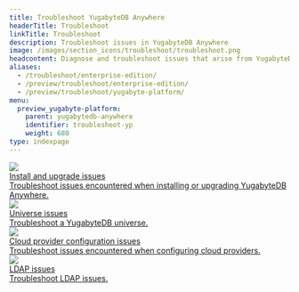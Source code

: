 ```yaml
---
title: Troubleshoot YugabyteDB Anywhere
headerTitle: Troubleshoot
linkTitle: Troubleshoot
description: Troubleshoot issues in YugabyteDB Anywhere
image: /images/section_icons/troubleshoot/troubleshoot.png
headcontent: Diagnose and troubleshoot issues that arise from YugabyteDB universes and YugabyteDB Anywhere.
aliases:
  - /troubleshoot/enterprise-edition/
  - /preview/troubleshoot/enterprise-edition/
  - /preview/troubleshoot/yugabyte-platform/
menu:
  preview_yugabyte-platform:
    parent: yugabytedb-anywhere
    identifier: troubleshoot-yp
    weight: 680
type: indexpage
---
```


<div class="row">

  <div class="col-12 col-md-6 col-lg-12 col-xl-6">
    <a class="section-link icon-offset" href="install-upgrade-issues/vm/">
      <div class="head">
        <img class="icon" src="/images/section_icons/quick_start/install.png" aria-hidden="true" />
        <div class="title">Install and upgrade issues</div>
      </div>
      <div class="body">
        Troubleshoot issues encountered when installing or upgrading YugabyteDB Anywhere.
      </div>
    </a>
  </div>

  <div class="col-12 col-md-6 col-lg-12 col-xl-6">
    <a class="section-link icon-offset" href="universe-issues/">
      <div class="head">
        <img class="icon" src="/images/section_icons/quick_start/create_cluster.png" aria-hidden="true" />
        <div class="title">Universe issues</div>
      </div>
      <div class="body">
        Troubleshoot a YugabyteDB universe.
      </div>
    </a>
  </div>

  <div class="col-12 col-md-6 col-lg-12 col-xl-6">
    <a class="section-link icon-offset" href="cloud-provider-config-issues/">
      <div class="head">
        <img class="icon" src="/images/section_icons/quick_start/create_cluster.png" aria-hidden="true" />
        <div class="title">Cloud provider configuration issues</div>
      </div>
      <div class="body">
        Troubleshoot issues encountered when configuring cloud providers.
      </div>
    </a>
  </div>

  <div class="col-12 col-md-6 col-lg-12 col-xl-6">
    <a class="section-link icon-offset" href="ldap-issues/">
      <div class="head">
        <img class="icon" src="/images/section_icons/secure/authentication.png" aria-hidden="true" />
        <div class="title">LDAP issues</div>
      </div>
      <div class="body">
        Troubleshoot LDAP issues.
      </div>
    </a>
  </div>

</div>
